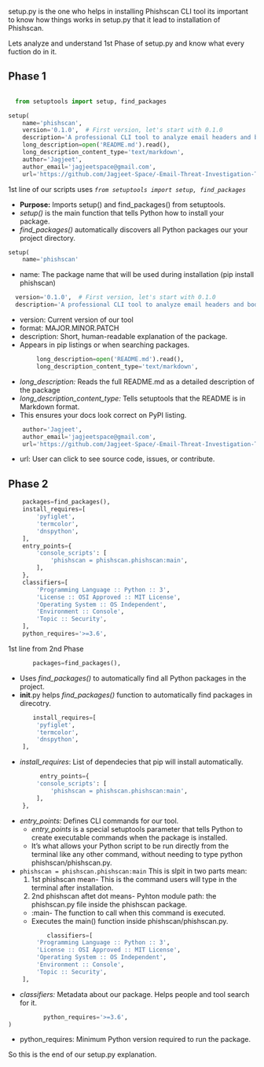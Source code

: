 setup.py is the one who helps in installing Phishscan CLI tool its important to know how things works in setup.py that it lead to installation of Phishscan.

Lets analyze and understand 1st Phase of setup.py and know what every fuction do in it.

## Phase 1

```python

  from setuptools import setup, find_packages

setup(
    name='phishscan',
    version='0.1.0',  # First version, let's start with 0.1.0
    description='A professional CLI tool to analyze email headers and body for phishing indicators.',
    long_description=open('README.md').read(),
    long_description_content_type='text/markdown',
    author='Jagjeet',
    author_email='jagjeetspace@gmail.com',
    url='https://github.com/Jagjeet-Space/-Email-Threat-Investigation-Toolkit/tree/Phishscan/Phishscan',  # Replace with your GitHub URL
```

1st line of our scripts uses *`from setuptools import setup, find_packages`*

- **Purpose:** Imports setup() and find_packages() from setuptools.
- *setup()* is the main function that tells Python how to install your package.
- *find_packages()* automatically discovers all Python packages our your project directory.


```python
setup(
    name='phishscan'
```
- name: The package name that will be used during installation (pip install phishscan)

```python
  version='0.1.0',  # First version, let's start with 0.1.0
  description='A professional CLI tool to analyze email headers and body for phishing indicators.',
```
- version: Current version of our tool
- format: MAJOR.MINOR.PATCH
- description: Short, human-readable explanation of the package.
- Appears in pip listings or when searching packages.

```python
        long_description=open('README.md').read(),
        long_description_content_type='text/markdown',
```
- *long_description:* Reads the full README.md as a detailed description of the package
- *long_description_content_type:* Tells setuptools that the README is in Markdown format.
- This ensures your docs look correct on PyPI listing.

```python
    author='Jagjeet',
    author_email='jagjeetspace@gmail.com',
    url='https://github.com/Jagjeet-Space/-Email-Threat-Investigation-Toolkit/tree/Phishscan/Phishscan',
```
- url: User can click to see source code, issues, or contribute.


## Phase 2  

```python
    packages=find_packages(),
    install_requires=[
        'pyfiglet',
        'termcolor',
        'dnspython',
    ],
    entry_points={
        'console_scripts': [
            'phishscan = phishscan.phishscan:main',
        ],
    },
    classifiers=[
        'Programming Language :: Python :: 3',
        'License :: OSI Approved :: MIT License',
        'Operating System :: OS Independent',
        'Environment :: Console',
        'Topic :: Security',
    ],
    python_requires='>=3.6',
```

1st line from 2nd Phase 

```python
       packages=find_packages(),
```
- Uses *find_packages()* to automatically find all Python packages in the project.
- __init__.py helps *find_packages()* function to automatically find packages in direcotry.

```python
       install_requires=[
        'pyfiglet',
        'termcolor',
        'dnspython',
    ],
```
- *install_requires*: List of dependecies that pip will install automatically.

```python
         entry_points={
        'console_scripts': [
            'phishscan = phishscan.phishscan:main',
        ],
    },

```
- *entry_points:* Defines CLI commands for our tool.
  -  *entry_points* is a special setuptools parameter that tells Python to create executable commands when the package is installed.
  -  It’s what allows your Python script to be run directly from the terminal like any other command, without needing to type python phishscan/phishscan.py.
- `phishscan = phishscan.phishscan:main` This is slpit in two parts mean:
  1. 1st phishscan mean- This is the command users will type in the terminal after installation.
  2. 2nd phishscan aftet dot means- Pyhton module path: the phishscan.py file inside the phishscan package.
    - :main- The function to call when this command is executed.
    - Executes the main() function inside phishscan/phishscan.py.
 
```python
           classifiers=[
        'Programming Language :: Python :: 3',
        'License :: OSI Approved :: MIT License',
        'Operating System :: OS Independent',
        'Environment :: Console',
        'Topic :: Security',
    ],
```
- *classifiers:* Metadata about our package. Helps people and tool search for it.

```python
          python_requires='>=3.6',
)
```
- python_requires: Minimum Python version required to run the package.

So this is the end of our setup.py explanation.

